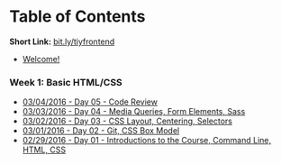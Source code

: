 # Table of Contents

**Short Link:** [bit.ly/tiyfrontend](http://bit.ly/tiyfrontend)

* [Welcome!](/intro/README.md)

<!--
### Week 12: Graduation
* 05/20/2016 - Day 60 - Graduation Dinner
* 05/19/2016 - Day 59 - Demo Day
* 05/18/2016 - Day 58 - Presentation Practice
* 05/17/2016 - Day 57 - Code Freeze
* 05/16/2016 - Day 56 - Final Project

### Week 11: Final Project
* 05/13/2016 - Day 55 - Final Project
* 05/12/2016 - Day 54 - Final Project
* 05/11/2016 - Day 53 - Final Project
* 05/10/2016 - Day 52 - Final Project
* 05/09/2016 - Day 51 - Final Project

### Week 10: Final Project
* 05/06/2016 - Day 50 - Final Project
* 05/05/2016 - Day 49 - Final Project
* 05/04/2016 - Day 48 - Final Project
* 05/03/2016 - Day 47 - Final Project
* 05/02/2016 - Day 46 - Final Project

### Week 9: Crash Courses & Review
* [04/29/2016 - Day 45 - EXTRA EXTRA: Server Side JS 2](/notes/day-36/README.md)
* [04/28/2016 - Day 44 - Angular](/notes/day-36/README.md)
* [04/27/2016 - Day 43 - APIs](/notes/day-35/README.md)
* [04/26/2016 - Day 42 - Express / Sending Emails / Texts](/notes/day-34/README.md)
* [04/25/2016 - Day 41 - ES2015](/notes/day-33/README.md)

### Week 8: Client Project
* 04/22/2016 - Day 40 - One on Ones
* 04/21/2016 - Day 39 - Client Project Work Day & Design Review
* 04/20/2016 - Day 38 - Client Project Sprint 1 Retrospective & Work Day
* 04/19/2016 - Day 37 - Client Project Work Day
* 04/18/2016 - Day 36 - Client Project Introduction

### Week 7: React / Parse
* [04/15/2016 - Day 35 - EXTRA EXTRA: Server Side JS 1](/notes/day-28/README.md)
* [04/14/2016 - Day 34 - Review](/notes/day-28/README.md)
* [04/13/2016 - Day 33 - Parse CRUD, Hoisting](/notes/day-27/README.md)
* [04/12/2016 - Day 32 - Component communication with events, Regex](/notes/day-26/README.md)
* [04/11/2016 - Day 31 - Parse user authentication](/notes/day-25/README.md)

### Week 6: React
* [04/08/2016 - Day 30 - One on Ones](/notes/day-20/README.md)
* [04/07/2016 - Day 29 - React Review](/notes/day-24/README.md)
* [04/06/2016 - Day 28 - Rendering lists in React](/notes/day-23/README.md)
* [04/05/2016 - Day 27 - Data driven components](/notes/day-22/README.md)
* [04/04/2016 - Day 26 - Hackathon Retro, Rendering React Components](/notes/day-21/README.md)

### Week 5: Backbone
* [04/01/2016 - Day 25 - EXTRA EXTRA: SQL](/notes/day-20/README.md)
* [03/31/2016 - Day 24 - Advanced Git/GitHub, Hackathon](/notes/day-20/README.md)
* [03/30/2016 - Day 23 - Views](/notes/day-19/README.md)
* [03/29/2016 - Day 22 - Models, Collections](/notes/day-18/README.md)
* [03/28/2016 - Day 21 - Router, Classes, Models](/notes/day-17/README.md)

### Week 4: jQuery
* [03/25/2016 - Day 20 - One on Ones](/notes/day-04/README.md)
* [03/24/2016 - Day 19 - Multi-user git projects, Review](/notes/day-16/README.md)
* [03/23/2016 - Day 18 - AJAX](/notes/day-15/README.md)
* [03/22/2016 - Day 17 - jQuery Forms, `this`](/notes/day-14/README.md)
* [03/21/2016 - Day 16 - Intro jQuery](/notes/day-13/README.md)

### Week 3: Advanced JS
* [03/19/2016 - Day 15 - EXTRA EXTRA: JS Review](/notes/day-04/README.md)
* [03/17/2016 - Day 14 - Interacting with the DOM, Events](/notes/day-12/README.md)
* [03/16/2016 - Day 13 - Functions Review](/notes/day-11/README.md)
* [03/15/2016 - Day 12 - Functions Review & Unit Testing](/notes/day-10/README.md)
* [03/14/2016 - Day 11 - Functions](/notes/day-09/README.md)

### Week 2: Advanced HTML/CSS, Basic JS
* [03/11/2016 - Day 10 - One on Ones](/notes/day-04/README.md)
* [03/10/2016 - Day 09 - JS: Objects and Loops](/notes/day-08/README.md)
* [03/09/2016 - Day 08 - JS: Functions and Arrays](/notes/day-07/README.md)
* [03/08/2016 - Day 07 - HTML: Form Elements, CSS: Sass, JS: Booleans and Conditional Logic](/notes/day-06/README.md)
* [03/07/2016 - Day 06 - JS: Numbers, CSS: Specificity and Positioning](/notes/day-05/README.md)


* [03/04/2016 - Day 05 - EXTRA EXTRA: Code Review](/notes/day-04/README.md)
* [03/03/2016 - Day 04 - JS Variables, CSS Media Queries and Selectors](/notes/day-04/README.md)
-->
<!--
### Week 2: Hello JavaScript
* [03/11/2016 - Day 10 - One on Ones](/notes/day-10/README.md)
* [03/10/2016 - Day 09 - Array Review and Loops](/notes/day-09/README.md)
* [03/09/2016 - Day 08 - Functions and Arrays](/notes/day-08/README.md)
* [03/08/2016 - Day 07 - Primitives and Conditional Logic](/notes/day-07/README.md)
* [03/07/2016 - Day 06 - JS Introduction](/notes/day-06/README.md)
-->

### Week 1: Basic HTML/CSS
* [03/04/2016 - Day 05 - Code Review](/notes/day-05/README.md)
* [03/03/2016 - Day 04 - Media Queries, Form Elements, Sass](/notes/day-04/README.md)
* [03/02/2016 - Day 03 - CSS Layout, Centering, Selectors](/notes/day-03/README.md)
* [03/01/2016 - Day 02 - Git, CSS Box Model](/notes/day-02/README.md)
* [02/29/2016 - Day 01 - Introductions to the Course, Command Line, HTML, CSS](/notes/day-01/README.md)